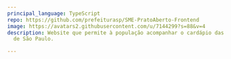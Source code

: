 ```yaml
---
principal_language: TypeScript
repo: https://github.com/prefeiturasp/SME-PratoAberto-Frontend
image: https://avatars2.githubusercontent.com/u/7144299?s=88&v=4
description: Website que permite à população acompanhar o cardápio das escolas públicas
  de São Paulo.

---
```

